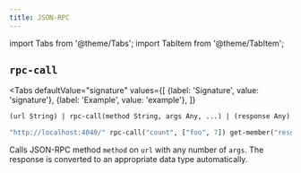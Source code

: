 ```yaml
---
title: JSON-RPC
---
```


import Tabs from '@theme/Tabs';
import TabItem from '@theme/TabItem';

## `rpc-call`

<Tabs
  defaultValue="signature"
  values={[
    {label: 'Signature', value: 'signature'},
    {label: 'Example', value: 'example'},
  ]}
>

<TabItem value="signature">

```clojure
(url String) | rpc-call(method String, args Any, ...) | (response Any)
```

</TabItem>

<TabItem value="example">

```clojure
"http://localhost:4040/" rpc-call("count", ["foo", 7]) get-member("result") => 2
```

</TabItem>

</Tabs>

Calls JSON-RPC method `method` on `url` with any number of `args`. The response is
converted to an appropriate data type automatically.

